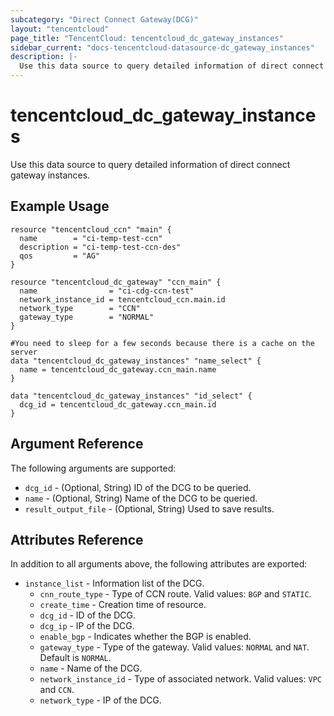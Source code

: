 ```yaml
---
subcategory: "Direct Connect Gateway(DCG)"
layout: "tencentcloud"
page_title: "TencentCloud: tencentcloud_dc_gateway_instances"
sidebar_current: "docs-tencentcloud-datasource-dc_gateway_instances"
description: |-
  Use this data source to query detailed information of direct connect gateway instances.
---
```


# tencentcloud_dc_gateway_instances

Use this data source to query detailed information of direct connect gateway instances.

## Example Usage

```hcl
resource "tencentcloud_ccn" "main" {
  name        = "ci-temp-test-ccn"
  description = "ci-temp-test-ccn-des"
  qos         = "AG"
}

resource "tencentcloud_dc_gateway" "ccn_main" {
  name                = "ci-cdg-ccn-test"
  network_instance_id = tencentcloud_ccn.main.id
  network_type        = "CCN"
  gateway_type        = "NORMAL"
}

#You need to sleep for a few seconds because there is a cache on the server
data "tencentcloud_dc_gateway_instances" "name_select" {
  name = tencentcloud_dc_gateway.ccn_main.name
}

data "tencentcloud_dc_gateway_instances" "id_select" {
  dcg_id = tencentcloud_dc_gateway.ccn_main.id
}
```

## Argument Reference

The following arguments are supported:

* `dcg_id` - (Optional, String) ID of the DCG to be queried.
* `name` - (Optional, String) Name of the DCG to be queried.
* `result_output_file` - (Optional, String) Used to save results.

## Attributes Reference

In addition to all arguments above, the following attributes are exported:

* `instance_list` - Information list of the DCG.
  * `cnn_route_type` - Type of CCN route. Valid values: `BGP` and `STATIC`.
  * `create_time` - Creation time of resource.
  * `dcg_id` - ID of the DCG.
  * `dcg_ip` - IP of the DCG.
  * `enable_bgp` - Indicates whether the BGP is enabled.
  * `gateway_type` - Type of the gateway. Valid values: `NORMAL` and `NAT`. Default is `NORMAL`.
  * `name` - Name of the DCG.
  * `network_instance_id` - Type of associated network. Valid values: `VPC` and `CCN`.
  * `network_type` - IP of the DCG.



